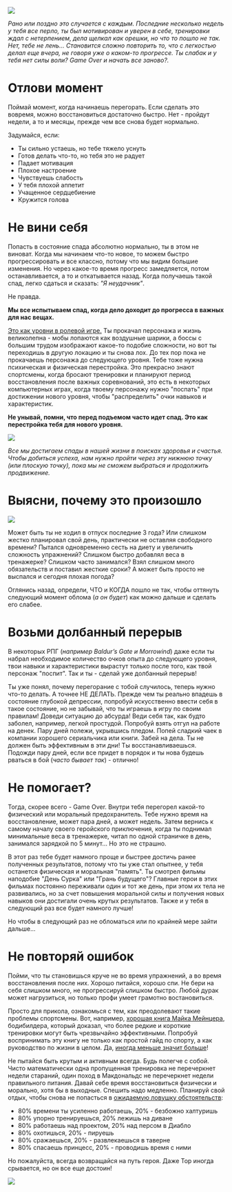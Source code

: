 <!--
Title: Ты перегорел? Что делать?
PostId: 
Published: true
-->

![][title]

*Рано или поздно это случается с каждым. Последние несколько недель у тебя все перло, ты был мотивирован и уверен в себе, тренировки ждал с нетерпением, дела щелкал как орешки, но что то пошло не так. Нет, тебе не лень... Становится сложно повторить то, что с легкостью делал еще вчера, не говоря уже о каком-то прогрессе. Ты слабак и у тебя нет силы воли? Game Over и начать все заново?.*

<!--more-->

# Отлови момент

Поймай момент, когда начинаешь перегорать. Если сделать это вовремя, можно восстановиться достаточно быстро. Нет - пройдут недели, а то и месяцы, прежде чем все снова будет нормально.

Задумайся, если:

- Ты сильно устаешь, но тебе тяжело уснуть
- Готов делать что-то, но тебя это не радует
- Падает мотивация
- Плохое настроение
- Чувствуешь слабость
- У тебя плохой аппетит
- Учащенное сердцебиение
- Кружится голова

# Не вини себя

Попасть в состояние спада абсолютно нормально, ты в этом не виноват. Когда мы начинаем что-то новое, то можем быстро прогрессировать и все классно, потому что мы видим большие изменения. Но через какое-то время прогресс замедляется, потом останавливается, а то и откатывается назад. Когда получаешь такой спад, легко сдаться и сказать: *"Я неудачник"*.

Не правда.

**Мы все испытываем спад, когда дело доходит до прогресса в важных для нас вещах.**

[Это как уровни в ролевой игре.][levelUp] Ты прокачал персонажа и жизнь великолепна - мобы лопаются как воздушные шарики, а боссы с большим трудом изображают какое-то подобие сложности, но вот ты переходишь в другую локацию и ты снова лох. До тех пор пока не прокачаешь персонажа до следующего уровня. Тебе тоже нужна психическая и физическая перестройка. Это прекрасно знают спортсмены, когда бросают тренировки и планируют период восстановления после важных соревнований, это есть в некоторых компьютерных играх, когда твоему персонажу нужно "поспать" при достижении нового уровня, чтобы "распределить" очки навыков и характеристик.

**Не унывай, помни, что перед подъемом часто идет спад. Это как перестройка тебя для нового уровня.**

![][01]

*Все мы достигаем спады в нашей жизни в поисках здоровья и счастья. Чтобы добиться успеха, нам нужно пройти через эту нижнюю точку (или плоскую точку), пока мы не сможем выбраться и продолжить продвижение.*

# Выясни, почему это произошло

![][02]

Может быть ты не ходил в отпуск последние 3 года? Или слишком жестко планировал свой день, практически не оставляя свободного времени? Пытался одновременно сесть на диету и увеличить сложность упражнений? Слишком быстро добавлял веса в тренажерке? Слишком часто занимался? Взял слишком много обязательств и поставил жесткие сроки? А может быть просто не выспался и сегодня плохая погода?

Оглянись назад, определи, ЧТО и КОГДА пошло не так, чтобы оттянуть следующий момент облома (*а он будет*) как можно дальше и сделать его слабее.

# Возьми долбанный перерыв

В некоторых РПГ (*например Baldur’s Gate и Morrowind*) даже если ты набрал необходимое количество очков опыта до следующего уровня, твои навыки и характеристики вырастут только после того, как твой персонаж "поспит". Так и ты - сделай уже долбанный перерыв!

Ты уже понял, почему перегорание с тобой случилось, теперь нужно что-то делать. А точнее НЕ ДЕЛАТЬ. Прежде чем ты реально впадешь в состояние глубокой депрессии, попробуй искусственно ввести себя в такое состояние, но не забывай, что ты играешь в игру по своим правилам!  Доведи ситуацию до абсурда! Веди себя так, как будто заболел, например, легкой простудой. Попробуй взять отгул на работе на денек. Пару дней полежи, укрывшись пледом. Попей сладкий чаек в компании хорошего сериальчика или книги. Забей на дела. Ты не должен быть эффективным в эти дни! Ты восстанавливаешься. Подожди пару дней, если все придет в порядок и ты нова будешь рваться в бой (*часто бывает так*) - отлично!

# Не помогает?

Тогда, скорее всего - Game Over. Внутри тебя перегорел какой-то физический или моральный предохранитель. Тебе нужно время на восстановление, может пара дней, а может недель. Затем вернись к самому началу своего геройского приключения, когда ты поднимал минимальные веса в тренажерке, читал по одной страничке в день, занимался зарядкой по 5 минут...  Но это не страшно. 

В этот раз тебе будет намного проще и быстрее достичь ранее полученных результатов, потому что ты уже стал опытнее, у тебя останется физическая и моральная "память".  Ты смотрел фильмы наподобие "День Сурка" или "Грань будущего"? Главные герои в этих фильмах постоянно переживали один и тот же день, при этом их тела не развивались, но за счет повышения моральной силы и получения новых навыков они достигали очень крутых результатов. Также и у тебя в следующий раз все будет намного лучше!

Но чтобы в следующий раз не обломаться или по крайней мере зайти дальше... 

# Не повторяй ошибок

Пойми, что ты становишься круче не во время упражнений, а во время восстановления после них. Хорошо питайся, хорошо спи. Не бери на себя слишком много, не прогрессируй слишком быстро. Любой дурак может нагрузиться, но только профи умеет грамотно востановиться.

Просто для прикола, ознакомься с тем, как преодолевают такие проблемы спортсмены. Вот, например, [хорошая книга Майка Мейнцера](https://www.koob.ru/menttcer_maik/), бодибилдера, который доказал, что более редкие и короткие тренировки могут быть чрезвычайно эффективными. Попробуй воспринимать эту книгу не только как простой гайд по спорту, а как руководство по жизни в целом. Да, [иногда меньше значит больше][lessMore]!

Не пытайся быть крутым и активным всегда. Будь полегче с собой. Чисто математически одна пропущенная тренировка не перечеркнет недели стараний, один поход в Макдональдс не перечеркнет недели правильного питания. Давай себе время восстановиться физически и морально, хотя бы в выходные. Спешить надо медленно. Планируй свой отдых, чтобы снова не попасться в [ожидаемую ловушку обстоятельств][finishStart]:

- 80% времени ты усиленно работаешь, 20% - безбожно халтуришь
- 80% упорно тренируешься, 20% лежишь на диване
- 80% работаешь над проектом, 20% над персом в Диабло
- 80% охотишься, 20% - пируешь
- 80% сражаешься, 20% - развлекаешься в таверне
- 80% спасаешь принцесс, 20% - проводишь время с ними

Но пожалуйста, всегда возвращайся на путь героя. Даже Тор иногда срывается, но он все еще достоин!

![][03]

[title]: title.jpg
[01]: 01.jpg
[02]: 02.jpg
[03]: 03.jpg

[levelUp]: https://life-levelup.blogspot.com/2022/07/blog-post_20.html
[finishStart]: https://life-levelup.blogspot.com/2023/08/blog-post.html
[lessMore]:  https://life-levelup.blogspot.com/2023/08/xxx_16.html